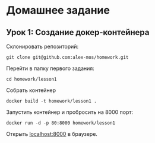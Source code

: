Домашнее задание
===

Урок 1: Создание докер-контейнера
-----

Склонировать репозиторий:
```
git clone git@github.com:alex-mos/homework.git
```
Перейти в папку первого задания:
```
cd homework/lesson1
```
Собрать контейнер
```
docker build -t homework/lesson1 .
```
Запустить контейнер и пробросить на 8000 порт:
```
docker run -d -p 80:8000 homework/lesson1
```
Открыть [localhost:8000](http://localhost:8000) в браузере.


